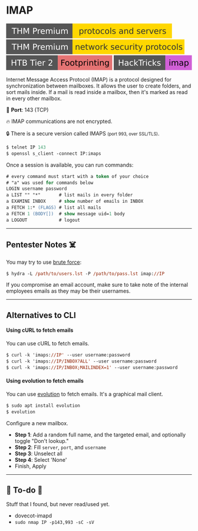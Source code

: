 # IMAP

[![protocolsandservers](../../../cybersecurity/_badges/thmp/protocolsandservers.svg)](https://tryhackme.com/room/protocolsandservers)
[![networksecurityprotocols](../../../cybersecurity/_badges/thmp/networksecurityprotocols.svg)](https://tryhackme.com/room/networksecurityprotocols)
[![footprinting](../../../cybersecurity/_badges/htb/footprinting.svg)](https://academy.hackthebox.com/course/preview/footprinting)
[![imap](../../../cybersecurity/_badges/hacktricks/imap.svg)](https://book.hacktricks.xyz/network-services-pentesting/pentesting-imap)

<div class="row row-cols-lg-2"><div>

Internet Message Access Protocol (IMAP) is a protocol designed for synchronization between mailboxes. It allows the user to create folders, and sort mails inside. If a mail is read inside a mailbox, then it's marked as read in every other mailbox.

🐊️ **Port**: 143 (TCP)

🔥 IMAP communications are not encrypted.

🔒 There is a secure version called IMAPS <small>(port 993, over SSL/TLS)</small>.
</div><div>

```ps
$ telnet IP 143
$ openssl s_client -connect IP:imaps
```

Once a session is available, you can run commands:

```ps
# every command must start with a token of your choice
# "a" was used for commands below
LOGIN username password
a LIST "" "*"       # list mails in every folder
a EXAMINE INBOX     # show number of emails in INBOX
a FETCH 1:* (FLAGS) # list all mails
a FETCH 1 (BODY[])  # show message uid=1 body
a LOGOUT            # logout
```
</div></div>

<hr class="sep-both">

## Pentester Notes ☠️

<div class="row row-cols-lg-2"><div>

You may try to use [brute force](/cybersecurity/red-team/s2.discovery/techniques/network/auth.md):

```ps
$ hydra -L /path/to/users.lst -P /path/to/pass.lst imap://IP
```

If you compromise an email account, make sure to take note of the internal employees emails as they may be their usernames.
</div><div>
</div></div>

<hr class="sep-both">

## Alternatives to CLI

<div class="row row-cols-lg-2"><div>

#### Using cURL to fetch emails

You can use cURL to fetch emails.

```ps
$ curl -k 'imaps://IP' --user username:password
$ curl -k 'imaps://IP/INBOX?ALL' --user username:password
$ curl -k 'imaps://IP/INBOX;MAILINDEX=1' --user username:password
```
</div><div>

#### Using evolution to fetch emails

You can use [evolution](https://en.wikipedia.org/wiki/GNOME_Evolution) to fetch emails. It's a graphical mail client.

```ps
$ sudo apt install evolution
$ evolution
```

Configure a new mailbox.

* **Step 1**: Add a random full name, and the targeted email, and optionally toggle "Don't lookup."
* **Step 2**: Fill `server`, `port`, and `username`
* **Step 3**: Unselect all
* **Step 4**: Select 'None'
* Finish, Apply
</div></div>

<hr class="sep-both">

## 👻 To-do 👻

Stuff that I found, but never read/used yet.

<div class="row row-cols-lg-2"><div>

* dovecot-imapd
* `sudo nmap IP -p143,993 -sC -sV`
</div><div>
</div></div>